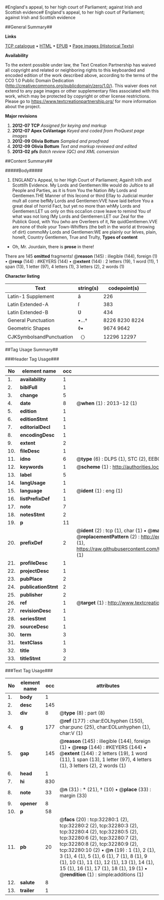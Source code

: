 #England's appeal, to her high court of Parliament; against Irish and Scottish evidence#
England's appeal, to her high court of Parliament; against Irish and Scottish evidence

##General Summary##

**Links**

[TCP catalogue](http://www.ota.ox.ac.uk/tcp/)  • 
[HTML](http://tei.it.ox.ac.uk/tcp/Texts-HTML/free/A38/A38377.html)  • 
[EPUB](http://tei.it.ox.ac.uk/tcp/Texts-EPUB/free/A38/A38377.epub) • 
[Page images (Historical Texts)](https://historicaltexts.jisc.ac.uk/eebo-99827857e)

**Availability**

To the extent possible under law, the Text Creation Partnership has waived all copyright and related or neighboring rights to this keyboarded and encoded edition of the work described above, according to the terms of the CC0 1.0 Public Domain Dedication (http://creativecommons.org/publicdomain/zero/1.0/). This waiver does not extend to any page images or other supplementary files associated with this work, which may be protected by copyright or other license restrictions. Please go to https://www.textcreationpartnership.org/ for more information about the project.

**Major revisions**

1. __2012-07__ __TCP__ *Assigned for keying and markup*
1. __2012-07__ __Apex CoVantage__ *Keyed and coded from ProQuest page images*
1. __2012-09__ __Olivia Bottum__ *Sampled and proofread*
1. __2012-09__ __Olivia Bottum__ *Text and markup reviewed and edited*
1. __2013-02__ __pfs__ *Batch review (QC) and XML conversion*

##Content Summary##

#####Body#####

1. ENGLAND's Appeal, to her High Court of Parliament; Againſt Iriſh and Scottiſh Evidence.
My Lords and Gentlemen:We would do Juſtice to all People and Parties, as it is from You the Nation iMy Lords and Gentlemen.THE Manner of this ſecond or third Eſſay to Judicial murder muſt all come befMy Lords and Gentlemen:VVE have laid before You a great deal of horrid Fact, but yet no more than whMy Lords and Gentlemen:LET us only on this occaſion crave leave to remind You of what was not long ſMy Lords and Gentlemen:LET our Zeal for the Publick Good, with You (who are Overſeers of it, Ne quidGentlemen.VVE are none of thoſe your Town-Whiffers (the beſt in the world at throwing of dirt) commoMy Lords and Gentlemen:WE are plainly our ſelves, plain, honeſt, Country Gentlemen, True and Truſty,
**Types of content**

  * Oh, Mr. Jourdain, there is **prose** in there!

There are 145 **omitted** fragments! 
 @__reason__ (145) : illegible (144), foreign (1)  •  @__resp__ (144) : #KEYERS (144)  •  @__extent__ (144) : 2 letters (19), 1 word (11), 1 span (13), 1 letter (97), 4 letters (1), 3 letters (2), 2 words (1)

**Character listing**


|Text|string(s)|codepoint(s)|
|---|---|---|
|Latin-1 Supplement|â|226|
|Latin Extended-A|ſ|383|
|Latin Extended-B|Ʋ|434|
|General Punctuation|•…†|8226 8230 8224|
|Geometric Shapes|◊▪|9674 9642|
|CJKSymbolsandPunctuation|〈〉|12296 12297|

##Tag Usage Summary##

###Header Tag Usage###

|No|element name|occ|attributes|
|---|---|---|---|
|1.|__availability__|1||
|2.|__biblFull__|1||
|3.|__change__|5||
|4.|__date__|8| @__when__ (1) : 2013-12 (1)|
|5.|__edition__|1||
|6.|__editionStmt__|1||
|7.|__editorialDecl__|1||
|8.|__encodingDesc__|1||
|9.|__extent__|2||
|10.|__fileDesc__|1||
|11.|__idno__|6| @__type__ (6) : DLPS (1), STC (2), EEBO-CITATION (1), PROQUEST (1), VID (1)|
|12.|__keywords__|1| @__scheme__ (1) : http://authorities.loc.gov/ (1)|
|13.|__label__|5||
|14.|__langUsage__|1||
|15.|__language__|1| @__ident__ (1) : eng (1)|
|16.|__listPrefixDef__|1||
|17.|__note__|7||
|18.|__notesStmt__|2||
|19.|__p__|11||
|20.|__prefixDef__|2| @__ident__ (2) : tcp (1), char (1)  •  @__matchPattern__ (2) : ([0-9\-]+):([0-9IVX]+) (1), (.+) (1)  •  @__replacementPattern__ (2) : http://eebo.chadwyck.com/downloadtiff?vid=$1&page=$2 (1), https://raw.githubusercontent.com/textcreationpartnership/Texts/master/tcpchars.xml#$1 (1)|
|21.|__profileDesc__|1||
|22.|__projectDesc__|1||
|23.|__pubPlace__|2||
|24.|__publicationStmt__|2||
|25.|__publisher__|2||
|26.|__ref__|1| @__target__ (1) : http://www.textcreationpartnership.org/docs/. (1)|
|27.|__revisionDesc__|1||
|28.|__seriesStmt__|1||
|29.|__sourceDesc__|1||
|30.|__term__|3||
|31.|__textClass__|1||
|32.|__title__|3||
|33.|__titleStmt__|2||


###Text Tag Usage###

|No|element name|occ|attributes|
|---|---|---|---|
|1.|__body__|1||
|2.|__desc__|145||
|3.|__div__|8| @__type__ (8) : part (8)|
|4.|__g__|177| @__ref__ (177) : char:EOLhyphen (150), char:punc (25), char:EOLunhyphen (1), char:V (1)|
|5.|__gap__|145| @__reason__ (145) : illegible (144), foreign (1)  •  @__resp__ (144) : #KEYERS (144)  •  @__extent__ (144) : 2 letters (19), 1 word (11), 1 span (13), 1 letter (97), 4 letters (1), 3 letters (2), 2 words (1)|
|6.|__head__|1||
|7.|__hi__|830||
|8.|__note__|33| @__n__ (31) : * (21), † (10)  •  @__place__ (33) : margin (33)|
|9.|__opener__|8||
|10.|__p__|58||
|11.|__pb__|20| @__facs__ (20) : tcp:32280:1 (2), tcp:32280:2 (2), tcp:32280:3 (2), tcp:32280:4 (2), tcp:32280:5 (2), tcp:32280:6 (2), tcp:32280:7 (2), tcp:32280:8 (2), tcp:32280:9 (2), tcp:32280:10 (2)  •  @__n__ (19) : 1 (1), 2 (1), 3 (1), 4 (1), 5 (1), 6 (1), 7 (1), 8 (1), 9 (1), 10 (1), 11 (1), 12 (1), 13 (1), 14 (1), 15 (1), 16 (1), 17 (1), 18 (1), 19 (1)  •  @__rendition__ (1) : simple:additions (1)|
|12.|__salute__|8||
|13.|__trailer__|1||
